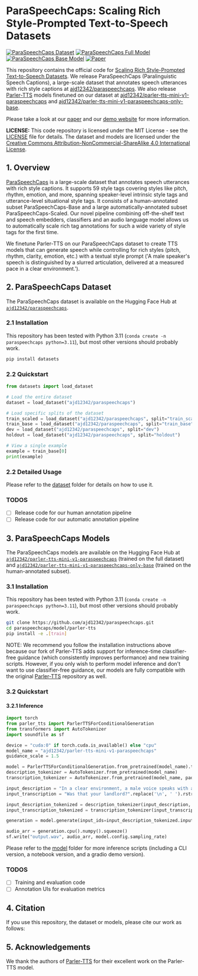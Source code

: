 # ParaSpeechCaps: Scaling Rich Style-Prompted Text-to-Speech Datasets
[![ParaSpeechCaps Dataset](https://img.shields.io/badge/🤗-ParaSpeechCaps%20Dataset-yellow)](https://huggingface.co/datasets/ajd12342/paraspeechcaps)
[![ParaSpeechCaps Full Model](https://img.shields.io/badge/🤗-ParaSpeechCaps%20Full%20Model-blue)](https://huggingface.co/ajd12342/parler-tts-mini-v1-paraspeechcaps)
[![ParaSpeechCaps Base Model](https://img.shields.io/badge/🤗-ParaSpeechCaps%20Base%20Model-green)](https://huggingface.co/ajd12342/parler-tts-mini-v1-paraspeechcaps-only-base)
[![Paper](https://img.shields.io/badge/Paper-PDF-orange)]()

This repository contains the official code for [Scaling Rich Style-Prompted Text-to-Speech Datasets](). We release ParaSpeechCaps (Paralinguistic Speech Captions), a large-scale dataset that annotates speech utterances with rich style captions at [ajd12342/paraspeechcaps](https://huggingface.co/datasets/ajd12342/paraspeechcaps). We also release [Parler-TTS](https://github.com/huggingface/parler-tts) models finetuned on our dataset at [ajd12342/parler-tts-mini-v1-paraspeechcaps](https://huggingface.co/ajd12342/parler-tts-mini-v1-paraspeechcaps) and [ajd12342/parler-tts-mini-v1-paraspeechcaps-only-base](https://huggingface.co/ajd12342/parler-tts-mini-v1-paraspeechcaps-only-base).

Please take a look at our [paper]() and our [demo website](https://paraspeechcaps.github.io/) for more information.

**LICENSE:** This code repository is licensed under the MIT License - see the [LICENSE](LICENSE) file for details. The dataset and models are licensed under the [Creative Commons Attribution-NonCommercial-ShareAlike 4.0 International License](https://creativecommons.org/licenses/by-nc-sa/4.0/).

## 1. Overview

[ParaSpeechCaps](https://huggingface.co/datasets/ajd12342/paraspeechcaps) is a large-scale dataset that annotates speech utterances with rich style captions. It supports 59 style tags covering styles like pitch, rhythm, emotion, and more, spanning speaker-level intrinsic style tags and utterance-level situational style tags. It consists of a human-annotated subset ParaSpeechCaps-Base and a large automatically-annotated subset ParaSpeechCaps-Scaled. Our novel pipeline combining off-the-shelf text and speech embedders, classifiers and an audio language model allows us to automatically scale rich tag annotations for such a wide variety of style tags for the first time.

We finetune Parler-TTS on our ParaSpeechCaps dataset to create TTS models that can generate speech while controlling for rich styles (pitch, rhythm, clarity, emotion, etc.) with a textual style prompt ('A male speaker's speech is distinguished by a slurred articulation, delivered at a measured pace in a clear environment.').

## 2. ParaSpeechCaps Dataset
The ParaSpeechCaps dataset is available on the Hugging Face Hub at [`ajd12342/paraspeechcaps`](https://huggingface.co/datasets/ajd12342/paraspeechcaps).

### 2.1 Installation
This repository has been tested with Python 3.11 (`conda create -n paraspeechcaps python=3.11`), but most other versions should probably work.
```bash
pip install datasets
```

### 2.2 Quickstart
```python
from datasets import load_dataset

# Load the entire dataset
dataset = load_dataset("ajd12342/paraspeechcaps")

# Load specific splits of the dataset
train_scaled = load_dataset("ajd12342/paraspeechcaps", split="train_scaled")
train_base = load_dataset("ajd12342/paraspeechcaps", split="train_base")
dev = load_dataset("ajd12342/paraspeechcaps", split="dev")
holdout = load_dataset("ajd12342/paraspeechcaps", split="holdout")

# View a single example
example = train_base[0]
print(example)
```

### 2.2 Detailed Usage
Please refer to the [dataset](https://github.com/ajd12342/paraspeechcaps/tree/main/dataset) folder for details on how to use it.

### TODOS
- [ ] Release code for our human annotation pipeline
- [ ] Release code for our automatic annotation pipeline

## 3. ParaSpeechCaps Models

The ParaSpeechCaps models are available on the Hugging Face Hub at [`ajd12342/parler-tts-mini-v1-paraspeechcaps`](https://huggingface.co/ajd12342/parler-tts-mini-v1-paraspeechcaps) (trained on the full dataset) and [`ajd12342/parler-tts-mini-v1-paraspeechcaps-only-base`](https://huggingface.co/ajd12342/parler-tts-mini-v1-paraspeechcaps-only-base) (trained on the human-annotated subset).

### 3.1 Installation
This repository has been tested with Python 3.11 (`conda create -n paraspeechcaps python=3.11`), but most other versions should probably work.
```bash
git clone https://github.com/ajd12342/paraspeechcaps.git
cd paraspeechcaps/model/parler-tts
pip install -e .[train]
```

NOTE: We recommend you follow the installation instructions above because our fork of Parler-TTS adds support for inference-time classifier-free guidance (which consistently improves performance) and new training scripts. However, if you only wish to perform model inference and don't want to use classifier-free guidance, our models are fully compatible with the original [Parler-TTS](https://github.com/huggingface/parler-tts/tree/d108732cd57788ec86bc857d99a6cabd66663d68) repository as well.

### 3.2 Quickstart

#### 3.2.1 Inference

```python
import torch
from parler_tts import ParlerTTSForConditionalGeneration
from transformers import AutoTokenizer
import soundfile as sf

device = "cuda:0" if torch.cuda.is_available() else "cpu"
model_name = "ajd12342/parler-tts-mini-v1-paraspeechcaps"
guidance_scale = 1.5

model = ParlerTTSForConditionalGeneration.from_pretrained(model_name).to(device)
description_tokenizer = AutoTokenizer.from_pretrained(model_name)
transcription_tokenizer = AutoTokenizer.from_pretrained(model_name, padding_side="left")

input_description = "In a clear environment, a male voice speaks with a sad tone.".replace('\n', ' ').rstrip()
input_transcription = "Was that your landlord?".replace('\n', ' ').rstrip()

input_description_tokenized = description_tokenizer(input_description, return_tensors="pt").to(model.device)
input_transcription_tokenized = transcription_tokenizer(input_transcription, return_tensors="pt").to(model.device)

generation = model.generate(input_ids=input_description_tokenized.input_ids, prompt_input_ids=input_transcription_tokenized.input_ids, guidance_scale=guidance_scale)

audio_arr = generation.cpu().numpy().squeeze()
sf.write("output.wav", audio_arr, model.config.sampling_rate)
```
Please refer to the [model](https://github.com/ajd12342/paraspeechcaps/tree/main/model) folder for more inference scripts (including a CLI version, a notebook version, and a gradio demo version).

### TODOS
- [ ] Training and evaluation code
- [ ] Annotation UIs for evaluation metrics

## 4. Citation

If you use this repository, the dataset or models, please cite our work as follows:

## 5. Acknowledgements

We thank the authors of [Parler-TTS](https://github.com/huggingface/parler-tts) for their excellent work on the Parler-TTS model.